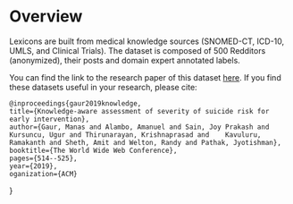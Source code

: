 # Overview

Lexicons are built from medical knowledge sources (SNOMED-CT, ICD-10, UMLS, and Clinical Trials). 
The dataset is composed of 500 Redditors (anonymized), their posts and domain expert annotated labels.


You can find the link to the research paper of this dataset [here](https://dl.acm.org/doi/10.1145/3308558.3313698).  If you find these datasets useful in your research, please cite:

    @inproceedings{gaur2019knowledge,
    title={Knowledge-aware assessment of severity of suicide risk for early intervention},
    author={Gaur, Manas and Alambo, Amanuel and Sain, Joy Prakash and Kursuncu, Ugur and Thirunarayan, Krishnaprasad and    Kavuluru, Ramakanth and Sheth, Amit and Welton, Randy and Pathak, Jyotishman},
    booktitle={The World Wide Web Conference},
    pages={514--525},
    year={2019},
    oganization={ACM}
}
